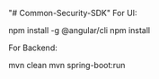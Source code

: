 "# Common-Security-SDK" 
For UI:

npm install -g @angular/cli
npm install

For Backend:

mvn clean
mvn spring-boot:run 

